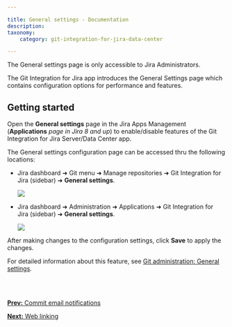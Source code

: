 ```yaml
---

title: General settings - Documentation
description:
taxonomy:
    category: git-integration-for-jira-data-center

---
```


The General settings page is only accessible to Jira Administrators.

The Git Integration for Jira app introduces the General Settings page which contains configuration options for performance and features.

## Getting started

Open the **General settings** page in the Jira Apps Management (**Applications** _page in Jira 8 and up_) to enable/disable features of the Git Integration for Jira Server/Data Center app.

The General settings configuration page can be accessed thru the following locations:

*   Jira dashboard ➜ Git menu ➜ Manage repositories ➜ Git Integration for Jira (sidebar) ➜ **General settings**.

    ![](/wp-content/uploads/gij-jira-serverdc-gen-cfg-entry-point-c.png)

*   Jira dashboard ➜ Administration ➜ Applications ➜ Git Integration for Jira (sidebar) ➜ **General settings**.

    ![](/wp-content/uploads/gij-jira-serverdc-gen-cfg-entry-point-two-c.png)


After making changes to the configuration settings, click **Save** to apply the changes.

For detailed information about this feature, see [Git administration: General settings](/git-integration-for-jira-data-center/general-settings-gij-self-managed).

<br>
<br>

[**Prev:** Commit email notifications](/git-integration-for-jira-data-center/commit-email-notifications-gij-self-managed)

[**Next:** Web linking](/git-integration-for-jira-data-center/web-linking-gij-self-managed)

